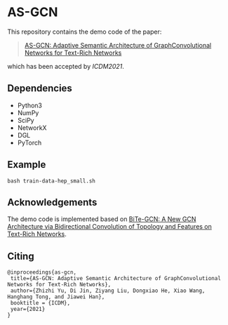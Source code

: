 # AS-GCN
This repository contains the demo code of the paper:
>[AS-GCN: Adaptive Semantic Architecture of GraphConvolutional Networks for Text-Rich Networks](https://ieeexplore.ieee.org/stamp/stamp.jsp?tp=&arnumber=9679149)

which has been accepted by *ICDM2021*.
## Dependencies
* Python3
* NumPy
* SciPy
* NetworkX
* DGL
* PyTorch

## Example
`bash train-data-hep_small.sh`

## Acknowledgements
The demo code is implemented based on [BiTe-GCN: A New GCN Architecture via Bidirectional Convolution of Topology and Features on Text-Rich Networks](https://arxiv.org/pdf/2010.12157.pdf).

## Citing
    @inproceedings{as-gcn,
     title={AS-GCN: Adaptive Semantic Architecture of GraphConvolutional Networks for Text-Rich Networks},
     author={Zhizhi Yu, Di Jin, Ziyang Liu, Dongxiao He, Xiao Wang, Hanghang Tong, and Jiawei Han},
     booktitle = {ICDM},
     year={2021}
    }


